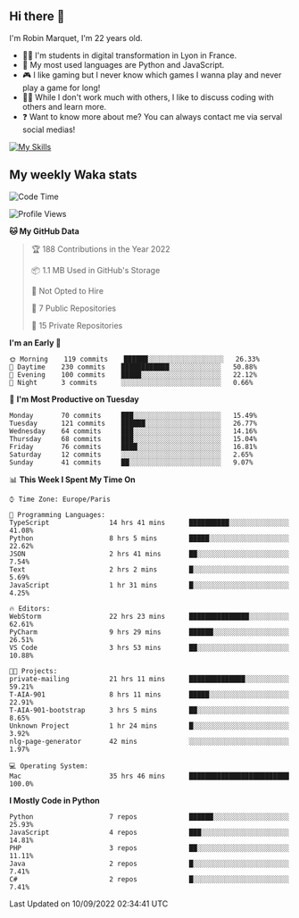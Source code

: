 ## Hi there 👋

I'm Robin Marquet, I'm 22 years old.

- 👨‍💻 I'm students in digital transformation in Lyon in France.
- 🌱 My most used languages are Python and JavaScript.
- 🎮 I like gaming but I never know which games I wanna play and never play a game for long!
- 👯‍♀️ While I don't work much with others, I like to discuss coding with others and learn more.
- ❓ Want to know more about me? You can always contact me via serval social medias!

[![My Skills](https://skillicons.dev/icons?i=js,html,css,docker,express,figma,firebase,graphql,mongodb,mysql,nodejs,py,react,ts,vue)](https://skillicons.dev)

## My weekly Waka stats

<!--START_SECTION:waka-->
![Code Time](http://img.shields.io/badge/Code%20Time-2%2C191%20hrs%201%20min-blue)

![Profile Views](http://img.shields.io/badge/Profile%20Views-0-blue)

**🐱 My GitHub Data** 

> 🏆 188 Contributions in the Year 2022
 > 
> 📦 1.1 MB Used in GitHub's Storage 
 > 
> 🚫 Not Opted to Hire
 > 
> 📜 7 Public Repositories 
 > 
> 🔑 15 Private Repositories  
 > 
**I'm an Early 🐤** 

```text
🌞 Morning    119 commits    ██████░░░░░░░░░░░░░░░░░░░   26.33% 
🌆 Daytime    230 commits    ████████████░░░░░░░░░░░░░   50.88% 
🌃 Evening    100 commits    █████░░░░░░░░░░░░░░░░░░░░   22.12% 
🌙 Night      3 commits      ░░░░░░░░░░░░░░░░░░░░░░░░░   0.66%

```
📅 **I'm Most Productive on Tuesday** 

```text
Monday       70 commits     ███░░░░░░░░░░░░░░░░░░░░░░   15.49% 
Tuesday      121 commits    ██████░░░░░░░░░░░░░░░░░░░   26.77% 
Wednesday    64 commits     ███░░░░░░░░░░░░░░░░░░░░░░   14.16% 
Thursday     68 commits     ███░░░░░░░░░░░░░░░░░░░░░░   15.04% 
Friday       76 commits     ████░░░░░░░░░░░░░░░░░░░░░   16.81% 
Saturday     12 commits     ░░░░░░░░░░░░░░░░░░░░░░░░░   2.65% 
Sunday       41 commits     ██░░░░░░░░░░░░░░░░░░░░░░░   9.07%

```


📊 **This Week I Spent My Time On** 

```text
⌚︎ Time Zone: Europe/Paris

💬 Programming Languages: 
TypeScript               14 hrs 41 mins      ██████████░░░░░░░░░░░░░░░   41.08% 
Python                   8 hrs 5 mins        █████░░░░░░░░░░░░░░░░░░░░   22.62% 
JSON                     2 hrs 41 mins       ██░░░░░░░░░░░░░░░░░░░░░░░   7.54% 
Text                     2 hrs 2 mins        █░░░░░░░░░░░░░░░░░░░░░░░░   5.69% 
JavaScript               1 hr 31 mins        █░░░░░░░░░░░░░░░░░░░░░░░░   4.25%

🔥 Editors: 
WebStorm                 22 hrs 23 mins      ███████████████░░░░░░░░░░   62.61% 
PyCharm                  9 hrs 29 mins       ██████░░░░░░░░░░░░░░░░░░░   26.51% 
VS Code                  3 hrs 53 mins       ██░░░░░░░░░░░░░░░░░░░░░░░   10.88%

🐱‍💻 Projects: 
private-mailing          21 hrs 11 mins      ██████████████░░░░░░░░░░░   59.21% 
T-AIA-901                8 hrs 11 mins       █████░░░░░░░░░░░░░░░░░░░░   22.91% 
T-AIA-901-bootstrap      3 hrs 5 mins        ██░░░░░░░░░░░░░░░░░░░░░░░   8.65% 
Unknown Project          1 hr 24 mins        █░░░░░░░░░░░░░░░░░░░░░░░░   3.92% 
nlg-page-generator       42 mins             ░░░░░░░░░░░░░░░░░░░░░░░░░   1.97%

💻 Operating System: 
Mac                      35 hrs 46 mins      █████████████████████████   100.0%

```

**I Mostly Code in Python** 

```text
Python                   7 repos             ██████░░░░░░░░░░░░░░░░░░░   25.93% 
JavaScript               4 repos             ███░░░░░░░░░░░░░░░░░░░░░░   14.81% 
PHP                      3 repos             ██░░░░░░░░░░░░░░░░░░░░░░░   11.11% 
Java                     2 repos             █░░░░░░░░░░░░░░░░░░░░░░░░   7.41% 
C#                       2 repos             █░░░░░░░░░░░░░░░░░░░░░░░░   7.41%

```



 Last Updated on 10/09/2022 02:34:41 UTC
<!--END_SECTION:waka-->
